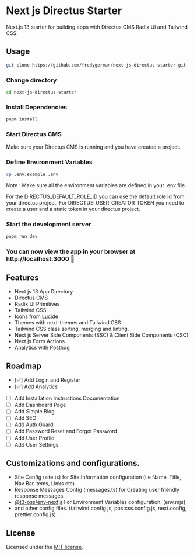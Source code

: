 # Next js Directus Starter

Next.js 13 starter for building apps with Directus CMS Radix UI and Tailwind CSS.

## Usage

```bash
git clone https://github.com/fredygerman/next-js-directus-starter.git
```

### Change directory

```bash
cd next-js-directus-starter
```

### Install Dependencies

```bash
pnpm install
```

### Start Directus CMS

Make sure your Directus CMS is running and you have created a project.

### Define Environment Variables

```bash
cp .env.example .env
```

Note : Make sure all the environment variables are defined in your .env file.

For the DIRECTUS_DEFAULT_ROLE_ID you can use the default role id from your directus project.
For DIRECTUS_USER_CREATOR_TOKEN you need to create a user and a static token in your directus project.

### Start the development server

```bash
pnpm run dev
```

### You can now view the app in your browser at http://localhost:3000 🚀

## Features

- Next.js 13 App Directory
- Directus CMS
- Radix UI Primitives
- Tailwind CSS
- Icons from [Lucide](https://lucide.dev)
- Themes with next-themes and Tailwind CSS
- Tailwind CSS class sorting, merging and linting.
- Next js Server Side Components (SSC) & Client Side Components (CSC)
- Next js Form Actions
- Analytics with Posthog

## Roadmap

- [✅] Add Login and Register
- [✅] Add Analytics
- [ ] Add Installation Instructions Documentation
- [ ] Add Dashboard Page
- [ ] Add Simple Blog
- [ ] Add SEO
- [ ] Add Auth Guard
- [ ] Add Password Reset and Forgot Password
- [ ] Add User Profile
- [ ] Add User Settings

## Customizations and configurations.

- Site Config (site.ts) for Site Information configuration (i.e Name, Title, Nav Bar items, Links etc).
- Response Messages Config (messages.ts) for Creating user friendly response messages.
- [@t3-oss/env-nextjs](https://create.t3.gg/en/usage/env-variables) For Environment Variables configuration. (env.mjs)
- and other config files. (tailwind.config.js, postcss.config.js, next.config, prettier.config.js)

## License

Licensed under the [MIT license](https://github.com/shadcn/ui/blob/main/LICENSE.md).
